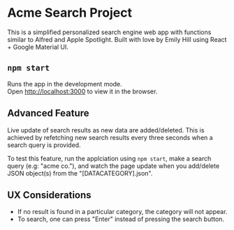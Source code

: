 # Acme Search Project

This is a simplified personalized search engine web app with functions similar to Alfred and Apple Spotlight. Built with love by Emily Hill using React + Google Material UI.

## `npm start`

Runs the app in the development mode.\
Open [http://localhost:3000](http://localhost:3000) to view it in the browser.

## Advanced Feature

Live update of search results as new data are added/deleted. This is achieved by refetching new search results every three seconds when a search query is provided.

To test this feature, run the applciation using `npm start`, make a search query (e.g: "acme co."), and watch the page update when you add/delete JSON object(s) from the "[DATACATEGORY].json".

## UX Considerations

- If no result is found in a particular category, the category will not appear.
- To search, one can press "Enter" instead of pressing the search button.
